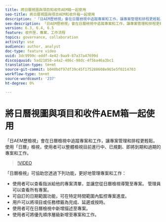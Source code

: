 ```yaml
---
title: 將日曆視圖與項目和收件AEM箱一起使用
seo-title: 將日曆視圖與項目AEM和收件箱一起使用
description: '「日AEM歷檢視」會在日曆檢視中追蹤專案和工作，讓專案管理和排程更輕鬆。 使用「日曆」檢視，使用者可以整體檢視目前進行中、已規劃、即將到期和過期的專案和工作。 '
seo-description: 「日AEM歷檢視」會在日曆檢視中追蹤專案和工作，讓專案管理和排程更輕鬆。 使用「日曆」檢視，使用者可以整體檢視目前進行中、已規劃、即將到期和過期的專案和工作。
version: 6.3, 6.4, 6.5
feature: 收件匣，專案，工作流程
topics: governance, collaboration
activity: use
audience: author, analyst
doc-type: feature video
uuid: 3dc9999c-eddf-4e42-9aa9-87a37a47699d
discoiquuid: 5ad21858-a4a2-486c-98dc-4f5ba46a3bc1
translation-type: tm+mt
source-git-commit: b040bdf97df39c45f175288608e965e5f0214703
workflow-type: tm+mt
source-wordcount: '237'
ht-degree: 0%

---
```



# 將日曆視圖與項目和收件AEM箱一起使用

「日AEM歷檢視」會在日曆檢視中追蹤專案和工作，讓專案管理和排程更輕鬆。 使用「日曆」檢視，使用者可以整體檢視目前進行中、已規劃、即將到期和過期的專案和工作。

>[!VIDEO](https://video.tv.adobe.com/v/16804/?quality=12&learn=on)

「日曆檢視」可協助您透過下列功能，更好地管理專案和工作：

* 使用者可以查看指派給他的專案清單，並讓您從日曆檢視導覽至專案。 管理員可以查看所有專案。
* 可自訂的日期範圍功能，可在特定時間範圍內監控專案進度。
* 用戶可以將項目或任務標籤為完成、延遲或按時。
* 使用者可在日曆檢視中新增描述至專案。
* 使用者可將優先順序層級新增至專案和工作。
